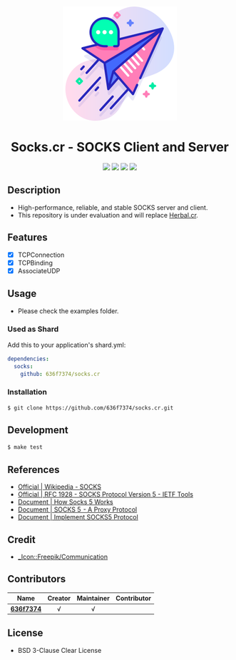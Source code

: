 <div align = "center"><img src="images/icon.png" width="256" height="256" /></div>

<div align = "center">
  <h1>Socks.cr - SOCKS Client and Server</h1>
</div>

<p align="center">
  <a href="https://crystal-lang.org">
    <img src="https://img.shields.io/badge/built%20with-crystal-000000.svg" /></a>
  <a href="https://github.com/636f7374/socks.cr/actions">
    <img src="https://github.com/636f7374/socks.cr/workflows/Continuous%20Integration/badge.svg" /></a>
  <a href="https://github.com/636f7374/socks.cr/releases">
    <img src="https://img.shields.io/github/release/636f7374/socks.cr.svg" /></a>
  <a href="https://github.com/636f7374/socks.cr/blob/master/license">
    <img src="https://img.shields.io/github/license/636f7374/socks.cr.svg"></a>
</p>

## Description

* High-performance, reliable, and stable SOCKS server and client.
* This repository is under evaluation and will replace [Herbal.cr](https://github.com/636f7374/herbal.cr).

## Features

* [X] TCPConnection
* [X] TCPBinding
* [X] AssociateUDP

## Usage

* Please check the examples folder.

### Used as Shard

Add this to your application's shard.yml:
```yaml
dependencies:
  socks:
    github: 636f7374/socks.cr
```

### Installation

```bash
$ git clone https://github.com/636f7374/socks.cr.git
```

## Development

```bash
$ make test
```

## References

* [Official | Wikipedia - SOCKS](https://en.wikipedia.org/wiki/SOCKS)
* [Official | RFC 1928 - SOCKS Protocol Version 5 - IETF Tools](https://tools.ietf.org/html/rfc1928)
* [Document | How Socks 5 Works](https://samsclass.info/122/proj/how-socks5-works.html)
* [Document | SOCKS 5  - A Proxy Protocol](https://dev.to/nimit95/socks-5-a-proxy-protocol-5hcd)
* [Document | Implement SOCKS5 Protocol](https://developpaper.com/using-nodejs-to-implement-socks5-protocol/)


## Credit

* [\_Icon::Freepik/Communication](https://www.flaticon.com/packs/communication-196)

## Contributors

|Name|Creator|Maintainer|Contributor|
|:---:|:---:|:---:|:---:|
|**[636f7374](https://github.com/636f7374)**|√|√||

## License

* BSD 3-Clause Clear License
